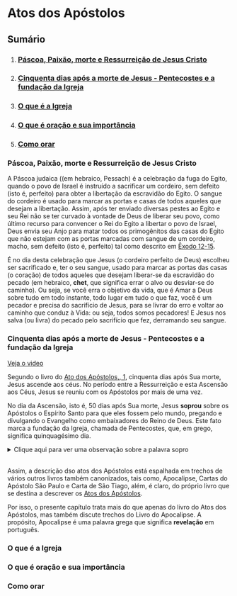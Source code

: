 # Atos dos Apóstolos

## Sumário

1. ### [Páscoa, Paixão, morte e Ressurreição de Jesus Cristo](#páscoa-paixão-morte-e-ressurreição-de-jesus-cristo-1)

2. ### [Cinquenta dias após a morte de Jesus - Pentecostes e a fundação da Igreja](#cinquenta-dias-após-a-morte-de-jesus---pentecostes-e-a-fundação-da-igreja-1)

3. ### [O que é a Igreja](#o-que-é-a-igreja)

4. ### [O que é oração e sua importância](#o-que-é-oração-e-sua-importância)

5. ### [Como orar](#)


### Páscoa, Paixão, morte e Ressurreição de Jesus Cristo

A Páscoa judaica ((em hebraico, Pessach) é a celebração da fuga do Egito, quando o povo de Israel é instruído a sacrificar um cordeiro, sem defeito (isto é, perfeito) para obter a libertação da escravidão do Egito.  O sangue do cordeiro é usado para marcar as portas e casas de todos aqueles que desejam a libertação.  Assim, após ter enviado diversas pestes ao Egito e seu Rei não se ter curvado à vontade de Deus de liberar seu povo, como último recurso para convencer o Rei do Egito a libertar o povo de Israel, Deus envia seu Anjo para matar todos os primogênitos das casas do Egito que não estejam com as portas marcadas com sangue de um cordeiro, macho, sem defeito (isto é, perfeito) tal como descrito em [Êxodo 12-15](https://fatima.org.br/biblia-online/?book=exodo&chapter=12).

É no dia desta celebração que Jesus (o cordeiro perfeito de Deus) escolheu ser sacrificado e, ter o seu sangue, usado para marcar as portas das casas (o coração) de todos aqueles que desejam liberar-se da escravidão do pecado (em hebraico, **chet**, que significa errar o alvo ou desviar-se do caminho). Ou seja, se você erra o objetivo da vida, que é Amar a Deus sobre tudo em todo instante, todo lugar em tudo o que faz, você é um pecador e precisa do sacrifício de Jesus, para se livrar do erro e voltar ao caminho que conduz à Vida: ou seja, todos somos pecadores!  E Jesus nos salva (ou livra) do pecado pelo sacrifício que fez, derramando seu sangue.
 
### Cinquenta dias após a morte de Jesus - Pentecostes e a fundação da Igreja

[Veja o video](https://www.youtube.com/watch?v=lM2CEPp3VU4)

Segundo o livro do [Ato dos Apóstolos,, 1](https://fatima.org.br/biblia-online/?book=atos-dos-apostolos), cinquenta dias após Sua morte, Jesus ascende aos céus.  No período entre a Ressurreição e esta Ascensão aos Céus, Jesus se reuniu com os Apóstolos por mais de uma vez.

No dia da Ascensão, isto é, 50 dias após Sua morte, Jesus **soprou** sobre os Apóstolos o Espírito Santo para que eles fossem pelo mundo, pregando e divulgando o Evangelho como embaixadores do Reino de Deus.  Este fato marca a fundação da Igreja, chamada de Pentecostes, que, em grego, significa quinquagésimo dia.

<details>
<summary> Clique aqui para ver uma observação sobre a palavra sopro </summary>
*Observe que a palavra hebraica para Sopro é Ruach que é a mesma palavra usada para designar vento, respiração e espírito.  Por isso, o sopro de Jesus (que é Deus) é o Espírito Santo*.
</details>

<br/>


Assim, a descrição dso atos dos Apóstolos está espalhada em trechos de vários outros livros também canonizados, tais como, Apocalipse, Cartas do Apóstolo São Paulo e Carta de São Tiago, além, é claro, do próprio livro que se destina a descrever os [Atos dos Apóstolos](https://fatima.org.br/biblia-online/?book=atos-dos-apostolos).

Por isso, o presente capítulo trata mais do que apenas do livro do Atos dos Apóstolos, mas também discute trechos do Livro do Apocalipse.  A propósito, Apocalipse é uma palavra grega que significa **revelação** em português.

### O que é a Igreja


### O que é oração e sua importância


### Como orar

